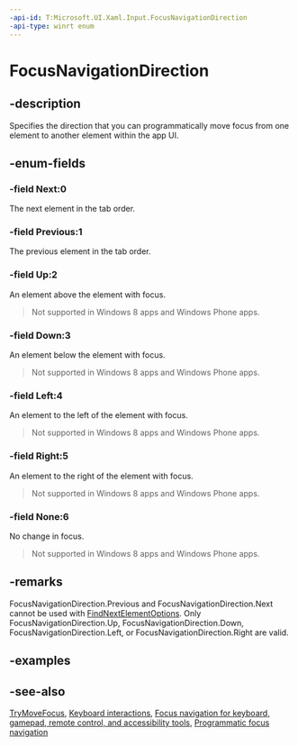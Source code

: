 ```yaml
---
-api-id: T:Microsoft.UI.Xaml.Input.FocusNavigationDirection
-api-type: winrt enum
---
```


<!-- Enumeration syntax
public enum Windows.UI.Xaml.Input.FocusNavigationDirection : int
-->

# FocusNavigationDirection

## -description

Specifies the direction that you can programmatically move focus from one element to another element within the app UI.

## -enum-fields

### -field Next:0

The next element in the tab order.

### -field Previous:1

The previous element in the tab order.

### -field Up:2

An element above the element with focus. 

> Not supported in Windows 8 apps and Windows Phone apps.

### -field Down:3

An element below the element with focus. 

> Not supported in Windows 8 apps and Windows Phone apps.

### -field Left:4

An element to the left of the element with focus. 

> Not supported in Windows 8 apps and Windows Phone apps.

### -field Right:5

An element to the right of the element with focus. 

> Not supported in Windows 8 apps and Windows Phone apps.

### -field None:6

No change in focus.

> Not supported in Windows 8 apps and Windows Phone apps.


## -remarks

FocusNavigationDirection.Previous and FocusNavigationDirection.Next cannot be used with [FindNextElementOptions](findnextelementoptions.md). Only FocusNavigationDirection.Up, FocusNavigationDirection.Down, FocusNavigationDirection.Left, or FocusNavigationDirection.Right are valid.

## -examples

## -see-also

[TryMoveFocus](/uwp/api/windows.ui.xaml.input.focusmanager.trymovefocus), [Keyboard interactions](/windows/uwp/design/input/keyboard-interactions), [Focus navigation for keyboard, gamepad, remote control, and accessibility tools](/windows/uwp/design/input/focus-navigation), [Programmatic focus navigation](/windows/uwp/design/input/focus-navigation-programmatic)
